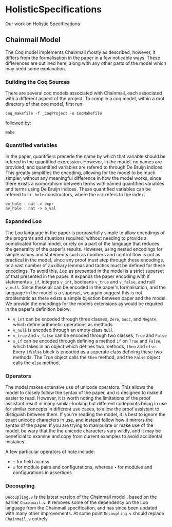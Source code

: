 # HolisticSpecifications
Our work on Holistic Specifications

## Chainmail Model

The Coq model implements Chainmail mostly as described, however, it differs from the formalisation in the paper in a few noticable ways. These differences are outlined here, along with any other parts of the model which may need some explanation.

### Building the Coq Sources
There are several coq models associated with Chainmail, each associated with a different aspect of the project. To compile a coq model, within a root directory of that coq model, first run:

`coq_makefile -f _CoqProject -o CoqMakefile`

followed by:

`make`


### Quantified variables

In the paper, quantifiers precede the name by which that variable should be refered in the quantified expression. However, in the model, no names are provided, and quantified variables are refered to through De Bruijn indices. This greatly simplifies the encoding, allowing for the model to be much simpler, without any meaningful difference in how the model works, since there exists a isomorphism between terms with named quantified variables and terms using De Bruijn indices. These quantified variables can be refered to in `_hole` constructors, where the `nat` refers to the index. <!-- TODO Julian, which way round did you end up doing the indices, there was a point about this earlier? -->

```coq
ex_hole : nat -> expr
av_hole : nat -> a_val
```

### Expanded Loo

The *Loo* language in the paper is purposefully simple to allow encodings of the programs and situations required, without needing to provide a complicated formal model, or rely on a part of the language that reduces the generality of the paper's results. However, using nested encodings for simple values and statements such as numbers and control flow is not as practical in the model, since any proof must step through these encodings, or a vast number of auxilliary lemmas and tactics must be defined for these encodings. To avoid this, *Loo* as presented in the model is a strict superset of that presented in the paper. It expands the paper encoding with if statements `s_if`, integers `v_int`, booleans `v_true` and `v_false`, and null `v_null`. Since these all can be encoded in the paper's formalisation, and the language in the model is a superset, we again suggest this is not problematic as there exists a simple bijection between paper and the model. We provide the encodings for the models extensions as would be required in the paper's definition below:

* `v_int` can be encoded through three classes, `Zero`, `Succ`, and `Negate`, which define arithmetic operations as methods
* `v_null` is encoded through an empty class `Null`
* `v_true` and `v_false` can be encoded through two classes, `True` and `False`
* `s_if` can be encoded through defining a method `if` on `True` and `False`, which takes in an object which defines two methods, `then` and `else`. Every `if`/`else` block is encoded as a seperate class defining these two methods. The True object calls the `then` method, and the `False` object calls the `else` method.

### Operators

The model makes extensive use of unicode operators. This allows the model to closely follow the syntax of the paper, and is designed to make it easier to read. However, it is worth noting the limitations of the proof assistant result in many similar-looking but different codepoints being in use for similar concepts in different use cases, to allow the proof assistant to distiguish between them. If you're reading the model, it is best to ignore the exact unicode characters in use, and instead follow how it mirrors the syntax of the paper. If you are trying to manipulate or make use of the model, be wary that the the unicode characters vary wildly, and it may be beneficial to examine and copy from current examples to avoid accidental mistakes.

A few particular operators of note include:
* `◌` for field access
* `◎` for module pairs and configurations, whereas `∙` for modules and configurations in assertions

### Decoupling

`Decoupling.v` is the latest version of the Chainmail model <!-- TODO Julian you're probably going to rename this all anyway, right? -->, based on the earlier `Chainmail.v`. It removes some of the dependency on the Loo language from the Chainmail specification, and has since been updated with many other improvements. At some point `Decoupling.v` should replace `Chainmail.v` entirely.

